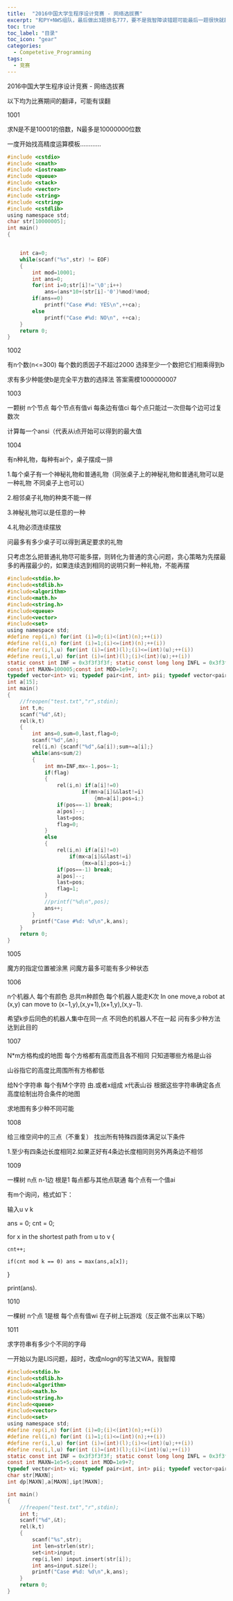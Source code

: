 ```yaml
---
title:  "2016中国大学生程序设计竞赛 - 网络选拔赛"
excerpt: "和PY+NWS组队，最后做出3题排名777，要不是我智障读错题可能最后一题很快就能做出来。"
toc: true
toc_label: "目录"
toc_icon: "gear"
categories:
  - Competetive_Programming
tags:
  - 竞赛
---
```


2016中国大学生程序设计竞赛 - 网络选拔赛

以下均为比赛期间的翻译，可能有误翻

1001

求N是不是10001的倍数，N最多是10000000位数

一度开始找高精度运算模板…………

```c
#include <cstdio>
#include <cmath>
#include <iostream>
#include <queue>
#include <stack>
#include <vector>
#include <string>
#include <cstring>
#include <cstdlib>
using namespace std;
char str[10000005];
int main()
{


    int ca=0;
    while(scanf("%s",str) != EOF)
    {
        int mod=10001;
        int ans=0;
        for(int i=0;str[i]!='\0';i++)
            ans=(ans*10+(str[i]-'0')%mod)%mod;
        if(ans==0)
            printf("Case #%d: YES\n",++ca);
        else
            printf("Case #%d: NO\n", ++ca);
    }
    return 0;
}
```

1002

有n个数(n<=300) 每个数的质因子不超过2000 选择至少一个数把它们相乘得到b

求有多少种能使b是完全平方数的选择法 答案需模1000000007

1003

一颗树 n个节点 每个节点有值vi 每条边有值ci 每个点只能过一次但每个边可过复数次

计算每一个ansi（代表从i点开始可以得到的最大值

1004 

有n种礼物，每种有ai个，桌子摆成一排

1.每个桌子有一个神秘礼物和普通礼物（同张桌子上的神秘礼物和普通礼物可以是一种礼物 不同桌子上也可以）

2.相邻桌子礼物的种类不能一样

3.神秘礼物可以是任意的一种

4.礼物必须连续摆放

问最多有多少桌子可以得到满足要求的礼物

只考虑怎么把普通礼物尽可能多摆，则转化为普通的贪心问题，贪心策略为先摆最多的再摆最少的，如果连续选到相同的说明只剩一种礼物，不能再摆

```c
#include<stdio.h>
#include<stdlib.h>
#include<algorithm>
#include<math.h>
#include<string.h>
#include<queue>
#include<vector>
#include<set>
using namespace std;
#define rep(i,n) for(int (i)=0;(i)<(int)(n);++(i))
#define rel(i,n) for(int (i)=1;(i)<=(int)(n);++(i))
#define rer(i,l,u) for(int (i)=(int)(l);(i)<=(int)(u);++(i))
#define reu(i,l,u) for(int (i)=(int)(l);(i)<(int)(u);++(i))
static const int INF = 0x3f3f3f3f; static const long long INFL = 0x3f3f3f3f3f3f3f3fLL;
const int MAXN=100005;const int MOD=1e9+7;
typedef vector<int> vi; typedef pair<int, int> pii; typedef vector<pair<int, int> > vpii; typedef long long LL;
int a[15];
int main()
{
    //freopen("test.txt","r",stdin);
    int t,n;
    scanf("%d",&t);
    rel(k,t)
    {
        int ans=0,sum=0,last,flag=0;
        scanf("%d",&n);
        rel(i,n) {scanf("%d",&a[i]);sum+=a[i];}
        while(ans<sum/2)
        {
            int mn=INF,mx=-1,pos=-1;
            if(flag)
            {
                rel(i,n) if(a[i]!=0)
                        if(mn>a[i]&&last!=i)
                            {mn=a[i];pos=i;}
                if(pos==-1) break;
                a[pos]--;
                last=pos;
                flag=0;
            }
            else
            {
                rel(i,n) if(a[i]!=0)
                    if(mx<a[i]&&last!=i)
                        {mx=a[i];pos=i;}
                if(pos==-1) break;
                a[pos]--;
                last=pos;
                flag=1;
            }
            //printf("%d\n",pos);
            ans++;
        }
        printf("Case #%d: %d\n",k,ans);
    }
    return 0;
}
```

1005

魔方的指定位置被涂黑 问魔方最多可能有多少种状态

1006

n个机器人 每个有颜色 总共m种颜色 每个机器人能走K次 In one move,a robot at (x,y) can move to (x−1,y),(x,y+1),(x+1,y),(x,y−1).

希望k步后同色的机器人集中在同一点 不同色的机器人不在一起 问有多少种方法达到此目的

1007

N*m方格构成的地图 每个方格都有高度而且各不相同 只知道哪些方格是山谷

山谷指它的高度比周围所有方格都低

给N个字符串 每个有M个字符 由.或者x组成 x代表山谷 根据这些字符串确定各点高度绘制出符合条件的地图

求地图有多少种不同可能

1008

给三维空间中的三点（不重复） 找出所有特殊四面体满足以下条件

1.至少有四条边长度相同2.如果正好有4条边长度相同则另外两条边不相邻

1009

一棵树 n点 n-1边 根是1 每点都与其他点联通 每个点有一个值ai

有m个询问，格式如下：

输入u v k

  ans = 0; cnt = 0;

  for x in the shortest path from u to v {

    cnt++;
    
    if(cnt mod k == 0) ans = max(ans,a[x]);

  }

  print(ans).
  
1010

一棵树 n个点 1是根 每个点有值wi 在子树上玩游戏（反正做不出来以下略）

1011

求字符串有多少个不同的字母

一开始以为是LIS问题，超时，改成nlogn的写法又WA，我智障

```c
#include<stdio.h>
#include<stdlib.h>
#include<algorithm>
#include<math.h>
#include<string.h>
#include<queue>
#include<vector>
#include<set>
using namespace std;
#define rep(i,n) for(int (i)=0;(i)<(int)(n);++(i))
#define rel(i,n) for(int (i)=1;(i)<=(int)(n);++(i))
#define rer(i,l,u) for(int (i)=(int)(l);(i)<=(int)(u);++(i))
#define reu(i,l,u) for(int (i)=(int)(l);(i)<(int)(u);++(i))
static const int INF = 0x3f3f3f3f; static const long long INFL = 0x3f3f3f3f3f3f3f3fLL;
const int MAXN=1e5+5;const int MOD=1e9+7;
typedef vector<int> vi; typedef pair<int, int> pii; typedef vector<pair<int, int> > vpii; typedef long long LL;
char str[MAXN];
int dp[MAXN],a[MAXN],ipt[MAXN];

int main()
{
    //freopen("test.txt","r",stdin);
    int t;
    scanf("%d",&t);
    rel(k,t)
    {
        scanf("%s",str);
        int len=strlen(str);
        set<int>input;
        rep(i,len) input.insert(str[i]);
        int ans=input.size();
        printf("Case #%d: %d\n",k,ans);
    }
    return 0;
}
```
